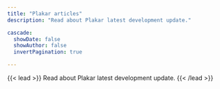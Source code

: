 ```yaml
---
title: "Plakar articles"
description: "Read about Plakar latest development update."

cascade:
  showDate: false
  showAuthor: false
  invertPagination: true

---
```

{{< lead >}}
Read about Plakar latest development update.
{{< /lead >}}




